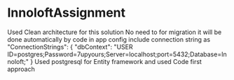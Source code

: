 # InnoloftAssignment

Used Clean architecture for this solution
No need to for migration it will be done automatically by code 
in app config include connection string as
"ConnectionStrings": {
    "dbContext": "USER ID=postgres;Password=7upyours;Server=localhost;port=5432;Database=Innoloft;"
  } 
  Used postgresql for Entity framework and used Code first approach
  
  
